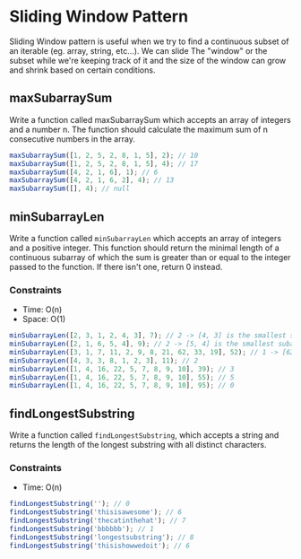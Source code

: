 # Sliding Window Pattern

Sliding Window pattern is useful when we try to find a continuous subset of an iterable (eg. array, string, etc...).
We can slide The "window" or the subset while we're keeping track of it and the size of the window can grow and shrink based on certain conditions.

## maxSubarraySum

Write a function called maxSubarraySum which accepts an array of integers and a number n. The function should calculate the maximum sum of n consecutive numbers in the array.

```js
maxSubarraySum([1, 2, 5, 2, 8, 1, 5], 2); // 10
maxSubarraySum([1, 2, 5, 2, 8, 1, 5], 4); // 17
maxSubarraySum([4, 2, 1, 6], 1); // 6
maxSubarraySum([4, 2, 1, 6, 2], 4); // 13
maxSubarraySum([], 4); // null
```

## minSubarrayLen

Write a function called `minSubarrayLen` which accepts an array of integers and a positive integer.
This function should return the minimal length of a continuous subarray of which the sum is greater than or equal to the integer passed to the function. If there isn't one, return 0 instead.

### Constraints

- Time: O(n)
- Space: O(1)

```js
minSubarrayLen([2, 3, 1, 2, 4, 3], 7); // 2 -> [4, 3] is the smallest subarray
minSubarrayLen([2, 1, 6, 5, 4], 9); // 2 -> [5, 4] is the smallest subarray
minSubarrayLen([3, 1, 7, 11, 2, 9, 8, 21, 62, 33, 19], 52); // 1 -> [62] is greater than 52
minSubarrayLen([4, 3, 3, 8, 1, 2, 3], 11); // 2
minSubarrayLen([1, 4, 16, 22, 5, 7, 8, 9, 10], 39); // 3
minSubarrayLen([1, 4, 16, 22, 5, 7, 8, 9, 10], 55); // 5
minSubarrayLen([1, 4, 16, 22, 5, 7, 8, 9, 10], 95); // 0
```

## findLongestSubstring

Write a function called `findLongestSubstring`, which accepts a string and returns the length of the longest substring with all distinct characters.

### Constraints

- Time: O(n)

```js
findLongestSubstring(''); // 0
findLongestSubstring('thisisawesome'); // 6
findLongestSubstring('thecatinthehat'); // 7
findLongestSubstring('bbbbbb'); // 1
findLongestSubstring('longestsubstring'); // 8
findLongestSubstring('thisishowwedoit'); // 6
```
